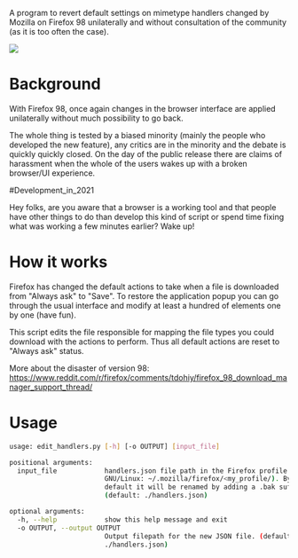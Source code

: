 A program to revert default settings on mimetype handlers changed by Mozilla
on Firefox 98 unilaterally and without consultation of the community
(as it is too often the case).

![](https://preview.redd.it/hbirna9158n81.png?width=1220&format=png&auto=webp&s=b17e21506464f27b6e5a9bd9b1fd1dd274cb01e4)


# Background

With Firefox 98, once again changes in the browser interface
are applied unilaterally without much possibility to go back.

The whole thing is tested by a biased minority (mainly the people who developed the
new feature), any critics are in the minority and the debate is quickly quickly closed.
On the day of the public release there are claims of harassment when the whole of the
users wakes up with a broken browser/UI experience.

#Development_in_2021

Hey folks, are you aware that a browser is a working tool and that
people have other things to do than develop this kind of script or spend time fixing
what was working a few minutes earlier?
Wake up!

# How it works

Firefox has changed the default actions to take when a file is downloaded from "Always ask" to "Save".
To restore the application popup you can go through the usual interface and modify at least a hundred of elements one by one (have fun).

This script edits the file responsible for mapping the file types you could download with the actions to perform.
Thus all default actions are reset to "Always ask" status.

More about the disaster of version 98:
https://www.reddit.com/r/firefox/comments/tdohiy/firefox_98_download_manager_support_thread/

# Usage

```bash
usage: edit_handlers.py [-h] [-o OUTPUT] [input_file]

positional arguments:
  input_file            handlers.json file path in the Firefox profile (on
                        GNU/Linux: ~/.mozilla/firefox/<my_profile/). By
                        default it will be renamed by adding a .bak suffix.
                        (default: ./handlers.json)

optional arguments:
  -h, --help            show this help message and exit
  -o OUTPUT, --output OUTPUT
                        Output filepath for the new JSON file. (default:
                        ./handlers.json)
```
